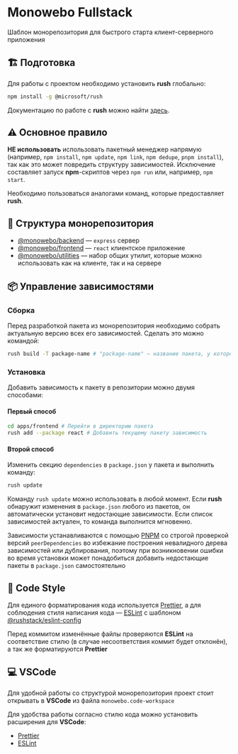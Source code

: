 # Monowebo Fullstack

Шаблон монорепозитория для быстрого старта клиент-серверного приложения

## 🏗 Подготовка

Для работы с проектом необходимо установить **rush** глобально:

```bash
npm install -g @microsoft/rush
```

Документацию по работе с **rush** можно найти [здесь](https://rushjs.io/pages/developer/new_developer/).

## ⚠️ Основное правило

**НЕ использовать** использовать пакетный менеджер напрямую (например, `npm install`, `npm update`, `npm link`, `npm dedupe`, `pnpm install`), так как это может повредить структуру зависимостей. Исключение составляет запуск **npm**-скриптов через `npm run` или, например, `npm start`.

Необходимо пользоваться аналогами команд, которые предоставляет **rush**.

## 🧬 Структура монорепозитория

- [@monowebo/backend](./apps/backend/README.md) — `express` сервер
- [@monowebo/frontend](./apps/frontend/README.md) — `react` клиентское приложение
- [@monowebo/utilities](./libs/utilities/README.md) — набор общих утилит, которые можно использовать как на клиенте, так и на сервере

## 📦 Управление зависимостями

### Сборка

Перед разработкой пакета из монорепозитория необходимо собрать актуальную версию всех его зависимостей. Сделать это можно командой:

```bash
rush build -T package-name # "package-name" — название пакета, у которого имеются зависимости в этом монорепозитории
```

### Установка

Добавить зависимость к пакету в репозитории можно двумя способами:

#### Первый способ

```bash
cd apps/frontend # Перейти в директорию пакета
rush add --package react # Добавить текущему пакету зависимость
```

#### Второй способ

Изменить секцию `dependencies` в `package.json` у пакета и выполнить команду:

```bash
rush update
```

Команду `rush update` можно использовать в любой момент. Если **rush** обнаружит изменения в `package.json` любого из пакетов, он автоматически установит недостающие зависимости. Если список зависимостей актуален, то команда выполнится мгновенно.

Зависимости устанавливаются с помощью [PNPM](https://pnpm.io) со строгой проверкой версий `peerDependencies` во избежание построения невалидного дерева зависимостей или дублирования, поэтому при возникновении ошибки во время установки может понадобиться добавить недостающие пакеты в `package.json` самостоятельно

## 💅 Code Style

Для единого форматирования кода используется [Prettier](https://prettier.io/docs/en/index.html), а для соблюдения стиля написания кода — [ESLint](https://eslint.org) с шаблоном [@rushstack/eslint-config](https://www.npmjs.com/package/@rushstack/eslint-config)

Перед коммитом изменённые файлы проверяются __ESLint__ на соответствие стилю (в случае несоответствия коммит будет отклонён), а так же форматируются __Prettier__

## 💻 VSCode

Для удобной работы со структурой монорепозитория проект стоит открывать в __VSCode__ из файла `monowebo.code-workspace`

Для удобства работы согласно стилю кода можно установить расширения для __VSCode__:

- [Prettier](https://marketplace.visualstudio.com/items?itemName=esbenp.prettier-vscode)
- [ESLint](https://marketplace.visualstudio.com/items?itemName=dbaeumer.vscode-eslint)
